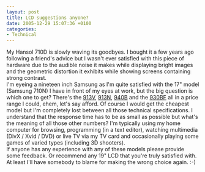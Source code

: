 ```yaml
---
layout: post
title: LCD suggestions anyone?
date: 2005-12-29 15:07:36 +0100
categories:
- Technical
---
```

<p>My Hansol 710D is slowly waving its goodbyes. I bought it a few years ago following a friend's advice but I wasn't ever satisfied with this piece of hardware due to the audible noise it makes while displaying bright images and the geometric distortion it exhibits while showing screens containing strong contrast.<br />
I'm eyeing a nineteen inch Samsung as I'm quite satisfied with the 17" model (Samsung 710N) I have in front of my eyes at work, but the big question is which one to get? There's the <a href="http://www.emag.ro/monitoare_lcd/samsung_913v_19_--pSamsung913V">913V</a>, <a href="http://www.emag.ro/monitoare_lcd/samsung_913n_19_--p913N">913N</a>, <a href="http://www.emag.ro/monitoare_lcd/samsung_940b_19_--pSam940BDVI8msSilver">940B</a> and the <a href="http://www.emag.ro/monitoare_lcd/samsung_syncmaster_930bf_19_--pSyncMaster930BF">930BF</a> all in a price range I could, ehem, let's say afford. Of course I would get the cheapest model but I'm completely lost between all those technical specifications. I understand that the response time has to be as small as possible but what's the meaning of all those other  numbers? I'm typically using my home computer for browsing, programming (in a text editor), watching multimedia (DivX / Xvid / DVD) or live TV via my TV card and occasionally playing some games of varied types (including 3D shooters).<br />
If anyone has any experience with any of these models please provide some feedback. Or recommend any 19" LCD that you're truly satisfied with. At least I'll have somebody to blame for making the wrong choice again. :-)</p>
